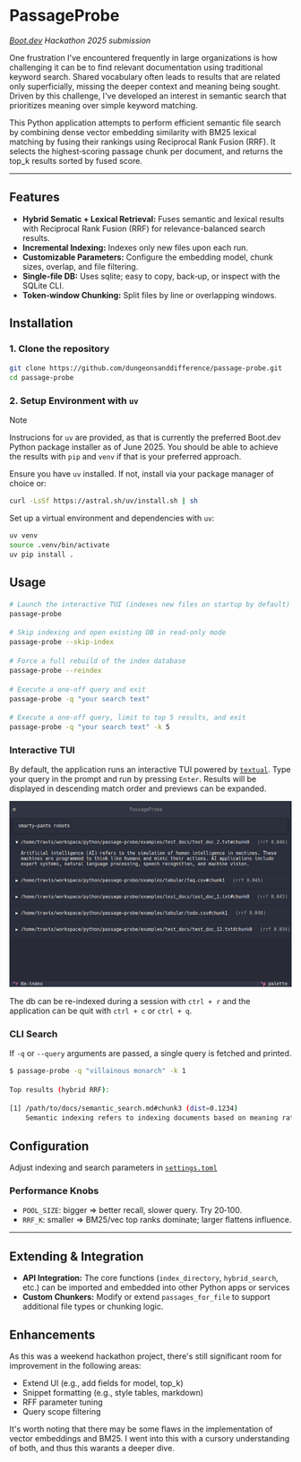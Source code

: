 # PassageProbe

*[Boot.dev](boot.dev) Hackathon 2025 submission*

One frustration I've encountered frequently in large organizations is how challenging it can be to find relevant documentation using traditional keyword search. Shared vocabulary often leads to results that are related only superficially, missing the deeper context and meaning being sought. Driven by this challenge, I've developed an interest in semantic search that prioritizes meaning over simple keyword matching.

This Python application attempts to perform efficient semantic file search by combining dense vector embedding similarity with BM25 lexical matching by fusing their rankings using Reciprocal Rank Fusion (RRF). It selects the highest‑scoring passage chunk per document, and returns the top_k results sorted by fused score.

---

## Features

- **Hybrid Sematic + Lexical Retrieval:** Fuses semantic and lexical results with Reciprocal Rank Fusion (RRF) for relevance-balanced search results.
- **Incremental Indexing:** Indexes only new files upon each run.
- **Customizable Parameters:** Configure the embedding model, chunk sizes, overlap, and file filtering.
- **Single-file DB:** Uses sqlite; easy to copy, back‑up, or inspect with the SQLite CLI.
- **Token‑window Chunking:** Split files by line or overlapping windows.

## Installation

### 1. Clone the repository

```bash
git clone https://github.com/dungeonsanddifference/passage-probe.git
cd passage-probe
```

### 2. Setup Environment with `uv`

> [!NOTE]
> Instrucions for `uv` are provided, as that is currently the preferred Boot.dev Python package installer as of June 2025. You should be able to achieve the results with `pip` and `venv` if that is your preferred approach.

Ensure you have `uv` installed. If not, install via your package manager of choice or:

```bash
curl -LsSf https://astral.sh/uv/install.sh | sh
```

Set up a virtual environment and dependencies with `uv`:

```bash
uv venv
source .venv/bin/activate
uv pip install .
```

## Usage

```bash
# Launch the interactive TUI (indexes new files on startup by default)
passage-probe

# Skip indexing and open existing DB in read‑only mode
passage-probe --skip-index

# Force a full rebuild of the index database
passage-probe --reindex

# Execute a one‑off query and exit
passage-probe -q "your search text"

# Execute a one‑off query, limit to top 5 results, and exit
passage-probe -q "your search text" -k 5
```

### Interactive TUI

By default, the application runs an interactive TUI powered by [`textual`](https://github.com/Textualize/textual). Type your query in the prompt and run by pressing `Enter`. Results will be displayed in descending match order and previews can be expanded.

![image](/example.png "")

The db can be re-indexed during a session with `ctrl + r` and the application can be quit with `ctrl + c` or `ctrl + q`.

### CLI Search

If `-q` or `--query` arguments are passed, a single query is fetched and printed.

```bash
$ passage-probe -q "villainous monarch" -k 1

Top results (hybrid RRF):

[1] /path/to/docs/semantic_search.md#chunk3 (dist=0.1234)
    Semantic indexing refers to indexing documents based on meaning rather than exact keywords. It leverages vector embeddings to represent texts semantically…
```

## Configuration

Adjust indexing and search parameters in [`settings.toml`](./settings.toml)

### Performance Knobs

* `POOL_SIZE`: bigger ⇒ better recall, slower query. Try 20‑100.
* `RRF_K`: smaller ⇒ BM25/vec top ranks dominate; larger flattens influence.

---

## Extending & Integration

* **API Integration:** The core functions (`index_directory`, `hybrid_search`, etc.) can be imported and embedded into other Python apps or services
* **Custom Chunkers:** Modify or extend `passages_for_file` to support additional file types or chunking logic.

## Enhancements

As this was a weekend hackathon project, there's still significant room for improvement in the following areas:

* Extend UI (e.g., add fields for model, top_k)
* Snippet formatting (e.g., style tables, markdown)
* RFF parameter tuning
* Query scope filtering

It's worth noting that there may be some flaws in the implementation of vector embeddings and BM25. I went into this with a cursory understanding of both, and thus this warants a deeper dive.
